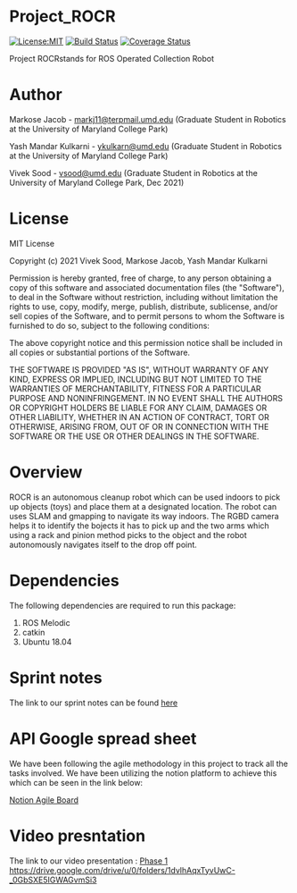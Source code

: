 # Project_ROCR
[![License:MIT](https://img.shields.io/badge/License-MIT-green.svg)](https://github.com/viveksood97/Project_ROCR/LICENSE)
[![Build Status](https://app.travis-ci.com/viveksood97/Project_ROCR.svg?branch=main)](https://app.travis-ci.com/viveksood97/Project_ROCR)
[![Coverage Status](https://coveralls.io/repos/github/markosej11/Project_ROCR/badge.svg?branch=main)](https://coveralls.io/github/markosej11/Project_ROCR?branch=main)


Project ROCRstands for ROS Operated Collection Robot

# Author
Markose Jacob - markj11@terpmail.umd.edu (Graduate Student in Robotics at the University of Maryland College Park)

Yash Mandar Kulkarni - ykulkarn@umd.edu (Graduate Student in Robotics at the University of Maryland College Park)

Vivek Sood - vsood@umd.edu (Graduate Student in Robotics at the University of Maryland College Park, Dec 2021)

# License 
MIT License

Copyright (c) 2021 Vivek Sood, Markose Jacob, Yash Mandar Kulkarni

Permission is hereby granted, free of charge, to any person obtaining a copy of this software and associated documentation files (the "Software"), to deal in the Software without restriction, including without limitation the rights to use, copy, modify, merge, publish, distribute, sublicense, and/or sell copies of the Software, and to permit persons to whom the Software is furnished to do so, subject to the following conditions:

The above copyright notice and this permission notice shall be included in all copies or substantial portions of the Software.

THE SOFTWARE IS PROVIDED "AS IS", WITHOUT WARRANTY OF ANY KIND, EXPRESS OR IMPLIED, INCLUDING BUT NOT LIMITED TO THE WARRANTIES OF MERCHANTABILITY, FITNESS FOR A PARTICULAR PURPOSE AND NONINFRINGEMENT. IN NO EVENT SHALL THE AUTHORS OR COPYRIGHT HOLDERS BE LIABLE FOR ANY CLAIM, DAMAGES OR OTHER LIABILITY, WHETHER IN AN ACTION OF CONTRACT, TORT OR OTHERWISE, ARISING FROM, OUT OF OR IN CONNECTION WITH THE SOFTWARE OR THE USE OR OTHER DEALINGS IN THE SOFTWARE.

# Overview

ROCR is an autonomous cleanup robot which can be used indoors to pick up objects (toys) and place them at a designated location. The robot can uses SLAM and gmapping to navigate its way indoors. The RGBD camera helps it to identify the bojects it has to pick up and the two arms which using a rack and pinion method picks to the object and the robot autonomously navigates itself to the drop off point.

# Dependencies
The following dependencies are required to run this package:

1. ROS Melodic
2. catkin 
3. Ubuntu 18.04 

# Sprint notes 
The link to our sprint notes can be found [here](https://docs.google.com/document/d/1bqV_HCkFut4tG7U7UBhUveYOTpLC3wL2CKf_Kpq-iWs/edit)

# API Google spread sheet
We have been following the agile methodology in this project to track all the tasks involved. We have been utilizing the notion platform to achieve this which can be seen in the link below:

[Notion Agile Board](https://docs.google.com/spreadsheets/d/15Pr1158XUufMSIfwu-V3ih1gd9oGYmvFHCGcRDBxyUs/edit#gid=0)

# Video presntation
The link to our video presentation : [Phase 1](https://drive.google.com/drive/u/0/folders/1dvlhAqxTyvUwC-_0GbSXE5IGWAGvmSi3)
https://drive.google.com/drive/u/0/folders/1dvlhAqxTyvUwC-_0GbSXE5IGWAGvmSi3
